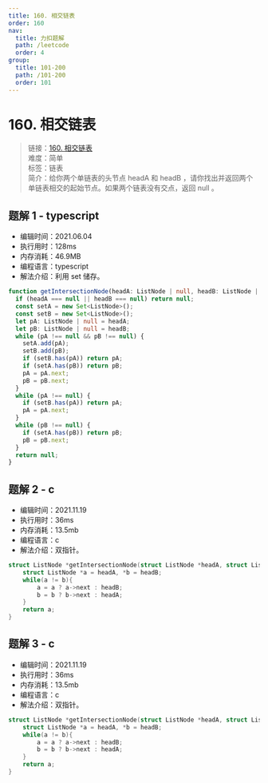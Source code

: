 ```yaml
---
title: 160. 相交链表
order: 160
nav:
  title: 力扣题解
  path: /leetcode
  order: 4
group:
  title: 101-200
  path: /101-200
  order: 101
---
```


# 160. 相交链表

> 链接：[160. 相交链表](https://leetcode-cn.com/problems/intersection-of-two-linked-lists/)  
> 难度：简单  
> 标签：链表  
> 简介：给你两个单链表的头节点 headA 和 headB ，请你找出并返回两个单链表相交的起始节点。如果两个链表没有交点，返回 null 。

## 题解 1 - typescript

- 编辑时间：2021.06.04
- 执行用时：128ms
- 内存消耗：46.9MB
- 编程语言：typescript
- 解法介绍：利用 set 储存。

```typescript
function getIntersectionNode(headA: ListNode | null, headB: ListNode | null): ListNode | null {
  if (headA === null || headB === null) return null;
  const setA = new Set<ListNode>();
  const setB = new Set<ListNode>();
  let pA: ListNode | null = headA;
  let pB: ListNode | null = headB;
  while (pA !== null && pB !== null) {
    setA.add(pA);
    setB.add(pB);
    if (setB.has(pA)) return pA;
    if (setA.has(pB)) return pB;
    pA = pA.next;
    pB = pB.next;
  }
  while (pA !== null) {
    if (setB.has(pA)) return pA;
    pA = pA.next;
  }
  while (pB !== null) {
    if (setA.has(pB)) return pB;
    pB = pB.next;
  }
  return null;
}
```

## 题解 2 - c

- 编辑时间：2021.11.19
- 执行用时：36ms
- 内存消耗：13.5mb
- 编程语言：c
- 解法介绍：双指针。

```c
struct ListNode *getIntersectionNode(struct ListNode *headA, struct ListNode *headB) {
    struct ListNode *a = headA, *b = headB;
    while(a != b){
        a = a ? a->next : headB;
        b = b ? b->next : headA;
    }
    return a;
}
```

## 题解 3 - c

- 编辑时间：2021.11.19
- 执行用时：36ms
- 内存消耗：13.5mb
- 编程语言：c
- 解法介绍：双指针。

```c
struct ListNode *getIntersectionNode(struct ListNode *headA, struct ListNode *headB) {
    struct ListNode *a = headA, *b = headB;
    while(a != b){
        a = a ? a->next : headB;
        b = b ? b->next : headA;
    }
    return a;
}
```
